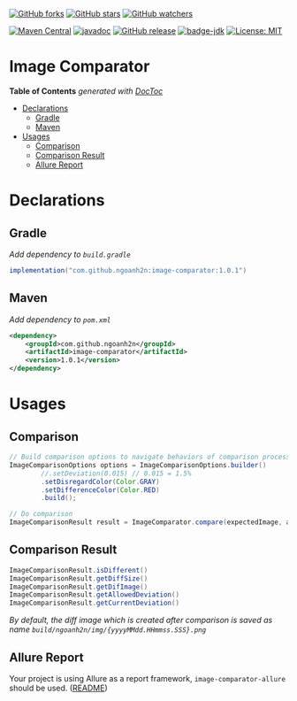 [![GitHub forks](https://img.shields.io/github/forks/ngoanh2n/image-comparator.svg?style=social&label=Fork&maxAge=2592000)](https://github.com/ngoanh2n/image-comparator/network/members/)
[![GitHub stars](https://img.shields.io/github/stars/ngoanh2n/image-comparator.svg?style=social&label=Star&maxAge=2592000)](https://github.com/ngoanh2n/image-comparator/stargazers/)
[![GitHub watchers](https://img.shields.io/github/watchers/ngoanh2n/image-comparator.svg?style=social&label=Watch&maxAge=2592000)](https://github.com/ngoanh2n/image-comparator/watchers/)

[![Maven Central](https://maven-badges.herokuapp.com/maven-central/com.github.ngoanh2n/image-comparator/badge.svg)](https://maven-badges.herokuapp.com/maven-central/com.github.ngoanh2n/image-comparator)
[![javadoc](https://javadoc.io/badge2/com.github.ngoanh2n/image-comparator/javadoc.svg)](https://javadoc.io/doc/com.github.ngoanh2n/image-comparator)
[![GitHub release](https://img.shields.io/github/release/ngoanh2n/image-comparator.svg)](https://github.com/ngoanh2n/image-comparator/releases/)
[![badge-jdk](https://img.shields.io/badge/jdk-8-blue.svg)](http://www.oracle.com/technetwork/java/javase/downloads/index.html)
[![License: MIT](https://img.shields.io/badge/License-MIT-blueviolet.svg)](https://opensource.org/licenses/MIT)

# Image Comparator

<!-- START doctoc generated TOC please keep comment here to allow auto update -->
<!-- DON'T EDIT THIS SECTION, INSTEAD RE-RUN doctoc TO UPDATE -->
**Table of Contents**  *generated with [DocToc](https://github.com/thlorenz/doctoc)*

- [Declarations](#declarations)
  - [Gradle](#gradle)
  - [Maven](#maven)
- [Usages](#usages)
  - [Comparison](#comparison)
  - [Comparison Result](#comparison-result)
  - [Allure Report](#allure-report)

<!-- END doctoc generated TOC please keep comment here to allow auto update -->

# Declarations
## Gradle
_Add dependency to `build.gradle`_
```gradle
implementation("com.github.ngoanh2n:image-comparator:1.0.1")
```

## Maven
_Add dependency to `pom.xml`_
```xml
<dependency>
    <groupId>com.github.ngoanh2n</groupId>
    <artifactId>image-comparator</artifactId>
    <version>1.0.1</version>
</dependency>
```

# Usages
## Comparison
```java
// Build comparison options to navigate behaviors of comparison process
ImageComparisonOptions options = ImageComparisonOptions.builder()
        //.setDeviation(0.015) // 0.015 = 1.5%
        .setDisregardColor(Color.GRAY)
        .setDifferenceColor(Color.RED)
        .build();

// Do comparison
ImageComparisonResult result = ImageComparator.compare(expectedImage, actualImage, options);
```

## Comparison Result
```java
ImageComparisonResult.isDifferent()
ImageComparisonResult.getDiffSize()
ImageComparisonResult.getDifImage()
ImageComparisonResult.getAllowedDeviation()
ImageComparisonResult.getCurrentDeviation()
```

_By default, the diff image which is created after comparison is saved as name `build/ngoanh2n/img/{yyyyMMdd.HHmmss.SSS}.png`_

## Allure Report
Your project is using Allure as a report framework, `image-comparator-allure` should be used. ([README](image-comparator-allure#readme))
